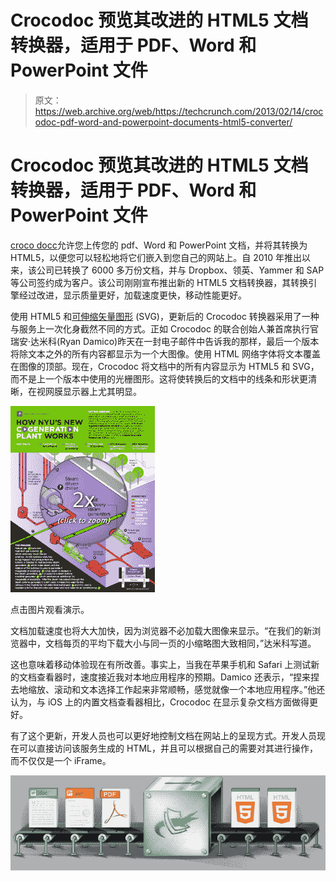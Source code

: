 # Crocodoc 预览其改进的 HTML5 文档转换器，适用于 PDF、Word 和 PowerPoint 文件

> 原文：<https://web.archive.org/web/https://techcrunch.com/2013/02/14/crocodoc-pdf-word-and-powerpoint-documents-html5-converter/>

# Crocodoc 预览其改进的 HTML5 文档转换器，适用于 PDF、Word 和 PowerPoint 文件

[croco docc](https://web.archive.org/web/20221124021543/http://preview.crocodoc.com/)允许您上传您的 pdf、Word 和 PowerPoint 文档，并将其转换为 HTML5，以便您可以轻松地将它们嵌入到您自己的网站上。自 2010 年推出以来，该公司已转换了 6000 多万份文档，并与 Dropbox、领英、Yammer 和 SAP 等公司签约成为客户。该公司刚刚宣布推出新的 HTML5 文档转换器，其转换引擎经过改进，显示质量更好，加载速度更快，移动性能更好。

使用 HTML5 和[可伸缩矢量图形](https://web.archive.org/web/20221124021543/http://en.wikipedia.org/wiki/Scalable_Vector_Graphics) (SVG)，更新后的 Crocodoc 转换器采用了一种与服务上一次化身截然不同的方式。正如 Crocodoc 的联合创始人兼首席执行官瑞安·达米科(Ryan Damico)昨天在一封电子邮件中告诉我的那样，最后一个版本将除文本之外的所有内容都显示为一个大图像。使用 HTML 网络字体将文本覆盖在图像的顶部。现在，Crocodoc 将文档中的所有内容显示为 HTML5 和 SVG，而不是上一个版本中使用的光栅图形。这将使转换后的文档中的线条和形状更清晰，在视网膜显示器上尤其明显。

[![Click image for a demo.](img/df4237dd3b592c72da12fc74eceadb7a.png)](https://web.archive.org/web/20221124021543/http://preview.crocodoc.com/)

点击图片观看演示。

文档加载速度也将大大加快，因为浏览器不必加载大图像来显示。“在我们的新浏览器中，文档每页的平均下载大小与同一页的小缩略图大致相同，”达米科写道。

这也意味着移动体验现在有所改善。事实上，当我在苹果手机和 Safari 上测试新的文档查看器时，速度接近我对本地应用程序的预期。Damico 还表示，“捏来捏去地缩放、滚动和文本选择工作起来非常顺畅，感觉就像一个本地应用程序。”他还认为，与 iOS 上的内置文档查看器相比，Crocodoc 在显示复杂文档方面做得更好。

有了这个更新，开发人员也可以更好地控制文档在网站上的呈现方式。开发人员现在可以直接访问该服务生成的 HTML，并且可以根据自己的需要对其进行操作，而不仅仅是一个 iFrame。

[![crocodoc_converter](img/a2892ee0f22dd829633a2d685a24c0a8.png)](https://web.archive.org/web/20221124021543/https://beta.techcrunch.com/2013/02/14/crocodoc-pdf-word-and-powerpoint-documents-html5-converter/crocodoc_converter/)